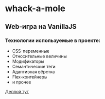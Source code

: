 # whack-a-mole
## Web-игра на VanillaJS

### Технологии используемые в проекте: 

* CSS-переменные 
* Относительные величины 
* Модификаторы 
* Семантические теги 
* Адаптивная вёрстка 
* Flex-контейнеры 
* и прочее 

[Деплой тут](https://loki87by.github.io/whack-a-mole/)
